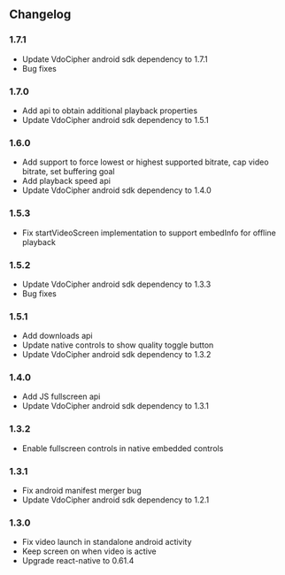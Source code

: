 ## Changelog
### 1.7.1
* Update VdoCipher android sdk dependency to 1.7.1
* Bug fixes

### 1.7.0
* Add api to obtain additional playback properties
* Update VdoCipher android sdk dependency to 1.5.1

### 1.6.0
* Add support to force lowest or highest supported bitrate, cap video bitrate, set buffering goal
* Add playback speed api
* Update VdoCipher android sdk dependency to 1.4.0

### 1.5.3
* Fix startVideoScreen implementation to support embedInfo for offline playback

### 1.5.2
* Update VdoCipher android sdk dependency to 1.3.3
* Bug fixes

### 1.5.1
* Add downloads api
* Update native controls to show quality toggle button
* Update VdoCipher android sdk dependency to 1.3.2

### 1.4.0
* Add JS fullscreen api
* Update VdoCipher android sdk dependency to 1.3.1

### 1.3.2
* Enable fullscreen controls in native embedded controls

### 1.3.1
* Fix android manifest merger bug
* Update VdoCipher android sdk dependency to 1.2.1

### 1.3.0
* Fix video launch in standalone android activity
* Keep screen on when video is active
* Upgrade react-native to 0.61.4
